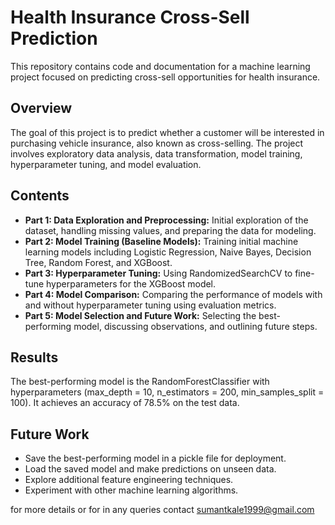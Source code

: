# Health Insurance Cross-Sell Prediction

This repository contains code and documentation for a machine learning project focused on predicting cross-sell opportunities for health insurance.

## Overview

The goal of this project is to predict whether a customer will be interested in purchasing vehicle insurance, also known as cross-selling. The project involves exploratory data analysis, data transformation, model training, hyperparameter tuning, and model evaluation.

## Contents

- **Part 1: Data Exploration and Preprocessing:** Initial exploration of the dataset, handling missing values, and preparing the data for modeling.
- **Part 2: Model Training (Baseline Models):** Training initial machine learning models including Logistic Regression, Naive Bayes, Decision Tree, Random Forest, and XGBoost.
- **Part 3: Hyperparameter Tuning:** Using RandomizedSearchCV to fine-tune hyperparameters for the XGBoost model.
- **Part 4: Model Comparison:** Comparing the performance of models with and without hyperparameter tuning using evaluation metrics.
- **Part 5: Model Selection and Future Work:** Selecting the best-performing model, discussing observations, and outlining future steps.


## Results

The best-performing model is the RandomForestClassifier with hyperparameters (max_depth = 10, n_estimators = 200, min_samples_split = 100). It achieves an accuracy of 78.5% on the test data.

## Future Work

- Save the best-performing model in a pickle file for deployment.
- Load the saved model and make predictions on unseen data.
- Explore additional feature engineering techniques.
- Experiment with other machine learning algorithms.

for more details or for in any queries contact sumantkale1999@gmail.com

